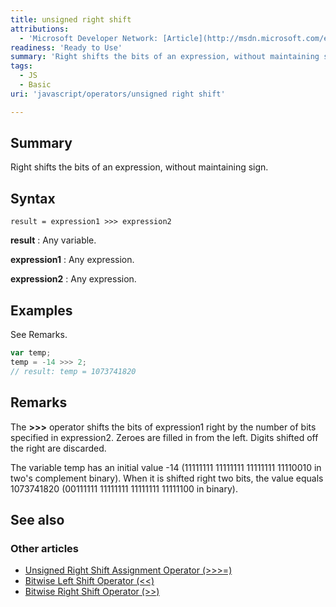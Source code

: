 ```yaml
---
title: unsigned right shift
attributions:
  - 'Microsoft Developer Network: [Article](http://msdn.microsoft.com/en-us/library/ie/342xfs5s(v=vs.94).aspx)'
readiness: 'Ready to Use'
summary: 'Right shifts the bits of an expression, without maintaining sign.'
tags:
  - JS
  - Basic
uri: 'javascript/operators/unsigned right shift'

---
```

## Summary

Right shifts the bits of an expression, without maintaining sign.

## Syntax

    result = expression1 >>> expression2

**result**
:   Any variable.

**expression1**
:   Any expression.

**expression2**
:   Any expression.

## Examples

See Remarks.

``` js
var temp;
temp = -14 >>> 2;
// result: temp = 1073741820
```

## Remarks

The **\>\>\>** operator shifts the bits of expression1 right by the number of bits specified in expression2. Zeroes are filled in from the left. Digits shifted off the right are discarded.

The variable temp has an initial value -14 (11111111 11111111 11111111 11110010 in two's complement binary). When it is shifted right two bits, the value equals 1073741820 (00111111 11111111 11111111 11111100 in binary).

## See also

### Other articles

-   [Unsigned Right Shift Assignment Operator (\>\>\>=)](/javascript/operators/unsigned_right_shift_assignment)
-   [Bitwise Left Shift Operator (\<\<)](/javascript/operators/bitwise_left_shift)
-   [Bitwise Right Shift Operator (\>\>)](/javascript/operators/bitwise_right_shift)

